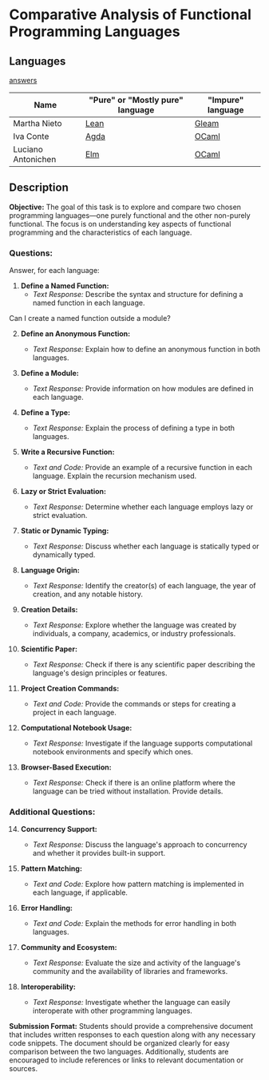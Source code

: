 # Comparative Analysis of Functional Programming Languages

## Languages

[answers](https://docs.google.com/spreadsheets/d/1PSbxYvJ5O2TLiLQr2ZGnznB4c9q6Mm1x6cOjwIFMQhU/edit?resourcekey#gid=1644210545)

| Name               | "Pure" or "Mostly pure" language | "Impure" language                    |
|--------------------|----------------------------------|--------------------------------------|
| Martha Nieto       | [Lean](https://lean-lang.org/)                                 | [Gleam](https://gleam.run/)          |
| Iva Conte          |  [Agda](https://github.com/agda/agda)     |            [OCaml](https://ocaml.org/)                             | 
| Luciano Antonichen | [Elm](https://elm-lang.org/)     |     [OCaml](https://ocaml.org/)                                  |
 
## Description

**Objective:**
The goal of this task is to explore and compare two chosen programming languages—one purely functional and the other non-purely functional. The focus is on understanding key aspects of functional programming and the characteristics of each language.

### Questions:

Answer, for each language:

1. **Define a Named Function:**
   - *Text Response:* Describe the syntax and structure for defining a named function in each language.


Can I create a named function outside a module?


2. **Define an Anonymous Function:**
   - *Text Response:* Explain how to define an anonymous function in both languages.

3. **Define a Module:**
   - *Text Response:* Provide information on how modules are defined in each language.

4. **Define a Type:**
   - *Text Response:* Explain the process of defining a type in both languages.

5. **Write a Recursive Function:**
   - *Text and Code:* Provide an example of a recursive function in each language. Explain the recursion mechanism used.

6. **Lazy or Strict Evaluation:**
   - *Text Response:* Determine whether each language employs lazy or strict evaluation.

7. **Static or Dynamic Typing:**
   - *Text Response:* Discuss whether each language is statically typed or dynamically typed.

8. **Language Origin:**
   - *Text Response:* Identify the creator(s) of each language, the year of creation, and any notable history.

9. **Creation Details:**
   - *Text Response:* Explore whether the language was created by individuals, a company, academics, or industry professionals.

10. **Scientific Paper:**
    - *Text Response:* Check if there is any scientific paper describing the language's design principles or features.

11. **Project Creation Commands:**
    - *Text and Code:* Provide the commands or steps for creating a project in each language.

12. **Computational Notebook Usage:**
    - *Text Response:* Investigate if the language supports computational notebook environments and specify which ones.

13. **Browser-Based Execution:**
    - *Text Response:* Check if there is an online platform where the language can be tried without installation. Provide details.

### Additional Questions:

14. **Concurrency Support:**
    - *Text Response:* Discuss the language's approach to concurrency and whether it provides built-in support.

15. **Pattern Matching:**
    - *Text and Code:* Explore how pattern matching is implemented in each language, if applicable.

16. **Error Handling:**
    - *Text and Code:* Explain the methods for error handling in both languages.

17. **Community and Ecosystem:**
    - *Text Response:* Evaluate the size and activity of the language's community and the availability of libraries and frameworks.

18. **Interoperability:**
    - *Text Response:* Investigate whether the language can easily interoperate with other programming languages.

**Submission Format:**
Students should provide a comprehensive document that includes written responses to each question along with any necessary code snippets. The document should be organized clearly for easy comparison between the two languages. Additionally, students are encouraged to include references or links to relevant documentation or sources.
